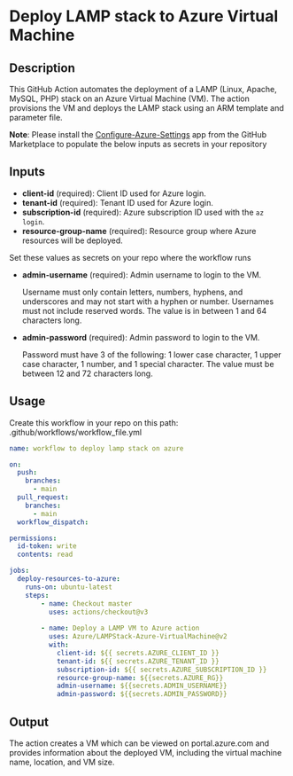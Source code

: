 # Deploy LAMP stack to Azure Virtual Machine

## Description

This GitHub Action automates the deployment of a LAMP (Linux, Apache, MySQL, PHP) stack on an Azure Virtual Machine (VM). The action provisions the VM and deploys the LAMP stack using an ARM template and parameter file.

**Note**: Please install the [Configure-Azure-Settings](https://github.com/apps/configure-azure-settings) app from the GitHub Marketplace to populate the below inputs as secrets in your repository

## Inputs

- **client-id** (required): Client ID used for Azure login.
- **tenant-id** (required): Tenant ID used for Azure login.
- **subscription-id** (required): Azure subscription ID used with the `az login`.
- **resource-group-name** (required): Resource group where Azure resources will be deployed.

Set these values as secrets on your repo where the workflow runs

- **admin-username** (required): Admin username to login to the VM.
  
  Username must only contain letters, numbers, hyphens, and underscores and may not start with a hyphen or number.
  Usernames must not include reserved words.
  The value is in between 1 and 64 characters long.
  
- **admin-password** (required): Admin password to login to the VM.

  Password must have 3 of the following: 1 lower case character, 1 upper case character, 1 number, and 1 special character.
  The value must be between 12 and 72 characters long.

## Usage

Create this workflow in your repo on this path: .github/workflows/workflow_file.yml

```yaml
name: workflow to deploy lamp stack on azure

on:
  push:
    branches:
      - main
  pull_request:
    branches:
      - main
  workflow_dispatch:

permissions:
  id-token: write
  contents: read

jobs:
  deploy-resources-to-azure:
    runs-on: ubuntu-latest
    steps:
        - name: Checkout master
          uses: actions/checkout@v3
          
        - name: Deploy a LAMP VM to Azure action
          uses: Azure/LAMPStack-Azure-VirtualMachine@v2
          with:
            client-id: ${{ secrets.AZURE_CLIENT_ID }}
            tenant-id: ${{ secrets.AZURE_TENANT_ID }}
            subscription-id: ${{ secrets.AZURE_SUBSCRIPTION_ID }}
            resource-group-name: ${{secrets.AZURE_RG}}
            admin-username: ${{secrets.ADMIN_USERNAME}}
            admin-password: ${{secrets.ADMIN_PASSWORD}}
```
## Output

The action creates a VM which can be viewed on portal.azure.com and provides information about the deployed VM, including the virtual machine name, location, and VM size.
        
